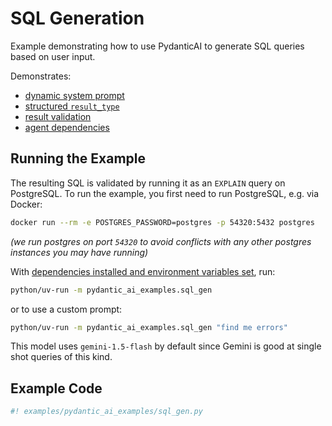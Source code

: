 # SQL Generation

Example demonstrating how to use PydanticAI to generate SQL queries based on user input.

Demonstrates:

* [dynamic system prompt](../agents.md#system-prompts)
* [structured `result_type`](../output.md#structured-output)
* [result validation](../output.md#output-validator-functions)
* [agent dependencies](../dependencies.md)

## Running the Example

The resulting SQL is validated by running it as an `EXPLAIN` query on PostgreSQL. To run the example, you first need to run PostgreSQL, e.g. via Docker:

```bash
docker run --rm -e POSTGRES_PASSWORD=postgres -p 54320:5432 postgres
```
_(we run postgres on port `54320` to avoid conflicts with any other postgres instances you may have running)_

With [dependencies installed and environment variables set](./index.md#usage), run:

```bash
python/uv-run -m pydantic_ai_examples.sql_gen
```

or to use a custom prompt:

```bash
python/uv-run -m pydantic_ai_examples.sql_gen "find me errors"
```

This model uses `gemini-1.5-flash` by default since Gemini is good at single shot queries of this kind.

## Example Code

```python {title="sql_gen.py"}
#! examples/pydantic_ai_examples/sql_gen.py
```
